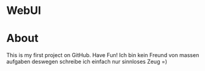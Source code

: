 #  WebUI

# About  
This is my first project on GitHub. Have Fun!
Ich bin kein Freund von massen aufgaben deswegen schreibe ich einfach nur sinnloses Zeug =)
